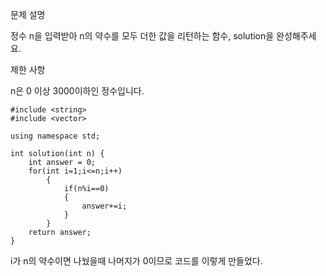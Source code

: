 문제 설명

정수 n을 입력받아 n의 약수를 모두 더한 값을 리턴하는 함수, solution을 완성해주세요.

제한 사항

n은 0 이상 3000이하인 정수입니다.

```
#include <string>
#include <vector>

using namespace std;

int solution(int n) {
    int answer = 0;
    for(int i=1;i<=n;i++)
        {
            if(n%i==0)
            {
                answer+=i;
            }
        }
    return answer;
}
```

i가 n의 약수이면 나눴을때 나머지가 0이므로 코드를 이렇게 만들었다.